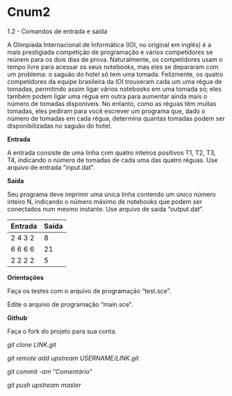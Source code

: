 # Cnum2
1.2 - Comandos de entrada e saída

A Olimpíada Internacional de Informática (IOI, no original em inglês) é a mais prestigiada competição de programação e vários competidores se reúnem para os dois dias de prova. Naturalmente, os competidores usam o tempo livre para acessar os seus notebooks, mas eles se depararam com um problema: o saguão do hotel só tem uma tomada. Felizmente, os quatro competidores da equipe brasileira da IOI trouxeram cada um uma régua de tomadas, permitindo assim ligar vários notebooks em uma tomada só; eles também podem ligar uma régua em outra para aumentar ainda mais o número de tomadas disponíveis. No entanto, como as réguas têm muitas tomadas, eles pediram para você escrever um programa que, dado o número de tomadas em cada régua, determina quantas tomadas podem ser disponibilizadas no saguão do hotel.

**Entrada**

A entrada consiste de uma linha com quatro inteiros positivos T1, T2, T3, T4, indicando o número de tomadas de cada uma das quatro réguas. Use arquivo de entrada “input.dat”.

**Saída**

Seu programa deve imprimir uma única linha contendo um único número inteiro N, indicando o número máximo de notebooks que podem ser conectados num mesmo instante. Use arquivo de saída “output.dat”.

| Entrada | Saída |
| --- | --- |
| 2 4 3 2 | 8 |
| 6 6 6 6 | 21 |
| 2 2 2 2 | 5 |

**Orientações**

Faça os testes com o arquivo de programação “test.sce”.

Edite o arquivo de programação “main.sce”.

**Github**

Faça o fork do projeto para sua conta.

*git clone LINK.git*

*git remote add upstream USERNAME/LINK.git*

*git commit -am “Comentário”*

*git push upstream master*

